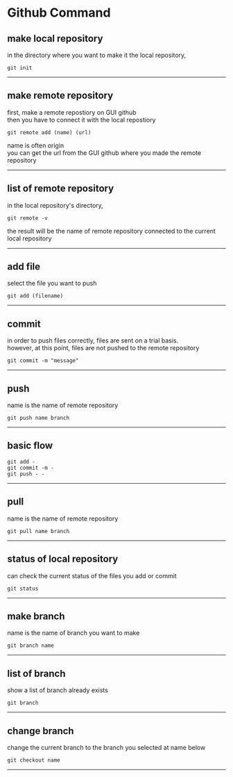 # Github Command



## make local repository
in the directory where you want to make it the local repository,
```
git init
```



***



## make remote repository
first, make a remote repostiory on GUI github  
then you have to connect it with the local repostiory
```
git remote add (name) (url)
```
name is often origin  
you can get the url from the GUI github where you made the remote repository



***



## list of remote repository
in the local repository's directory,  
```
git remote -v
```
the result will be the name of remote repository connected to the current local repository



***



## add file
select the file you want to push
```
git add (filename)
```



***



## commit
in order to push files correctly, files are sent on a trial basis.  
however, at this point, files are not pushed to the remote repository
```
git commit -m "message"
```



***



## push
name is the name of remote repository  
```
git push name branch
```



***



## basic flow
```
git add -
git commit -m - 
git push - -
```



***



## pull
name is the name of remote repository
```
git pull name branch
```



***



## status of local repository
can check the current status of the files you add or commit
```
git status
```



***



## make branch
name is the name of branch you want to make
```
git branch name
```



***



## list of branch
show a list of branch already exists
```
git branch
```



***



## change branch
change the current branch to the branch you selected at name below
```
git checkout name
```



***


 
